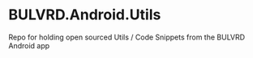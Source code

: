 # BULVRD.Android.Utils
Repo for holding open sourced Utils / Code Snippets from the BULVRD Android app
